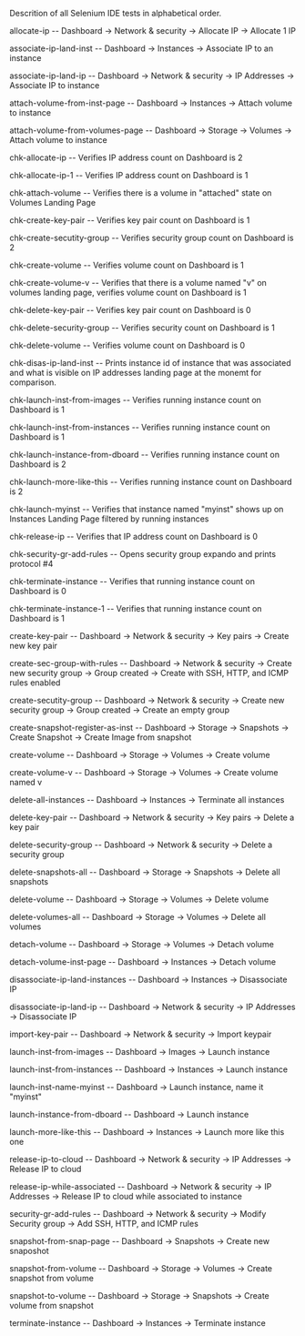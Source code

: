 Descrition of all Selenium IDE tests in alphabetical order.


allocate-ip -- Dashboard -> Network & security -> Allocate IP -> Allocate 1 IP

associate-ip-land-inst -- Dashboard -> Instances -> Associate IP to an instance

associate-ip-land-ip -- Dashboard -> Network & security -> IP Addresses -> Associate IP to instance

attach-volume-from-inst-page -- Dashboard -> Instances -> Attach volume to instance

attach-volume-from-volumes-page -- Dashboard -> Storage -> Volumes -> Attach volume to instance


chk-allocate-ip -- Verifies IP address count on Dashboard is 2

chk-allocate-ip-1 -- Verifies IP address count on Dashboard is 1

chk-attach-volume -- Verifies there is a volume in "attached" state on Volumes Landing Page

chk-create-key-pair -- Verifies key pair count on Dashboard is 1

chk-create-secutity-group -- Verifies security group count on Dashboard is 2

chk-create-volume -- Verifies volume count on Dashboard is 1

chk-create-volume-v -- Verifies that there is a volume named "v" on volumes landing page, verifies volume count on Dashboard is 1

chk-delete-key-pair -- Verifies key pair count on Dashboard is 0

chk-delete-security-group -- Verifies security count on Dashboard is 1

chk-delete-volume -- Verifies volume count on Dashboard is 0

chk-disas-ip-land-inst -- Prints instance id of instance that was associated and what is visible on IP addresses landing page at the monemt for comparison.

chk-launch-inst-from-images -- Verifies running instance count on Dashboard is 1

chk-launch-inst-from-instances -- Verifies running instance count on Dashboard is 1

chk-launch-instance-from-dboard -- Verifies running instance count on Dashboard is 2

chk-launch-more-like-this -- Verifies running instance count on Dashboard is 2

chk-launch-myinst -- Verifies that instance named "myinst" shows up on Instances Landing Page filtered by running instances

chk-release-ip -- Verifies that IP address count on Dashboard is 0

chk-security-gr-add-rules -- Opens security group expando and prints protocol #4

chk-terminate-instance -- Verifies that running instance count on Dashboard is 0

chk-terminate-instance-1 -- Verifies that running instance count on Dashboard is 1

create-key-pair -- Dashboard -> Network & security -> Key pairs -> Create new key pair

create-sec-group-with-rules -- Dashboard -> Network & security -> Create new security group -> Group created -> Create with SSH, HTTP, and ICMP rules enabled

create-secutity-group -- Dashboard -> Network & security -> Create new security group -> Group created -> Create an empty group

create-snapshot-register-as-inst -- Dashboard -> Storage -> Snapshots -> Create Snapshot ->  Create Image from snapshot

create-volume -- Dashboard -> Storage -> Volumes -> Create volume

create-volume-v -- Dashboard -> Storage -> Volumes -> Create volume named v

delete-all-instances -- Dashboard -> Instances -> Terminate all instances

delete-key-pair -- Dashboard -> Network & security -> Key pairs -> Delete a key pair

delete-security-group -- Dashboard -> Network & security -> Delete a security group 

delete-snapshots-all -- Dashboard -> Storage -> Snapshots -> Delete all snapshots

delete-volume -- Dashboard -> Storage -> Volumes -> Delete volume

delete-volumes-all -- Dashboard -> Storage -> Volumes -> Delete all volumes

detach-volume -- Dashboard -> Storage -> Volumes -> Detach volume

detach-volume-inst-page -- Dashboard -> Instances -> Detach volume

disassociate-ip-land-instances -- Dashboard -> Instances -> Disassociate IP

disassociate-ip-land-ip -- Dashboard -> Network & security -> IP Addresses -> Disassociate IP

import-key-pair -- Dashboard -> Network & security -> Import keypair

launch-inst-from-images -- Dashboard -> Images -> Launch instance

launch-inst-from-instances -- Dashboard -> Instances -> Launch instance

launch-inst-name-myinst  -- Dashboard ->  Launch instance, name it "myinst"

launch-instance-from-dboard -- Dashboard -> Launch instance

launch-more-like-this -- Dashboard -> Instances -> Launch more like this one

release-ip-to-cloud -- Dashboard -> Network & security -> IP Addresses -> Release IP to cloud

release-ip-while-associated -- Dashboard -> Network & security -> IP Addresses -> Release IP to cloud while associated to instance

security-gr-add-rules -- Dashboard -> Network & security -> Modify Security group -> Add SSH, HTTP, and ICMP rules

snapshot-from-snap-page -- Dashboard -> Snapshots -> Create new snaposhot

snapshot-from-volume -- Dashboard -> Storage -> Volumes -> Create snapshot from volume

snapshot-to-volume -- Dashboard -> Storage -> Snapshots -> Create volume from snapshot

terminate-instance -- Dashboard -> Instances -> Terminate instance


